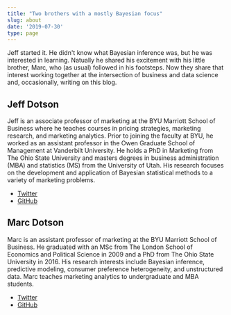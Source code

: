 ```yaml
---
title: "Two brothers with a mostly Bayesian focus"
slug: about
date: '2019-07-30'
type: page
---
```


Jeff started it. He didn't know what Bayesian inference was, but he was interested in learning. Natually he shared his excitement with his little brother, Marc, who (as usual) followed in his footsteps. Now they share that interest working together at the intersection of business and data science and, occasionally, writing on this blog.

## Jeff Dotson

Jeff is an associate professor of marketing at the BYU Marriott School of Business where he teaches courses in pricing strategies, marketing research, and marketing analytics. Prior to joining the faculty at BYU, he worked as an assistant professor in the Owen Graduate School of Management at Vanderbilt University. He holds a PhD in Marketing from The Ohio State University and masters degrees in business administration (MBA) and statistics (MS) from the University of Utah. His research focuses on the development and application of Bayesian statistical methods to a variety of marketing problems.

- [Twitter](https://twitter.com/jdotson77)
- [GitHub](https://github.com/jeff-dotson)

## Marc Dotson

Marc is an assistant professor of marketing at the BYU Marriott School of Business. He graduated with an MSc from The London School of Economics and Political Science in 2009 and a PhD from The Ohio State University in 2016. His research interests include Bayesian inference, predictive modeling, consumer preference heterogeneity, and unstructured data. Marc teaches marketing analytics to undergraduate and MBA students.

- [Twitter](https://twitter.com/marcdotson)
- [GitHub](https://github.com/marcdotson)
